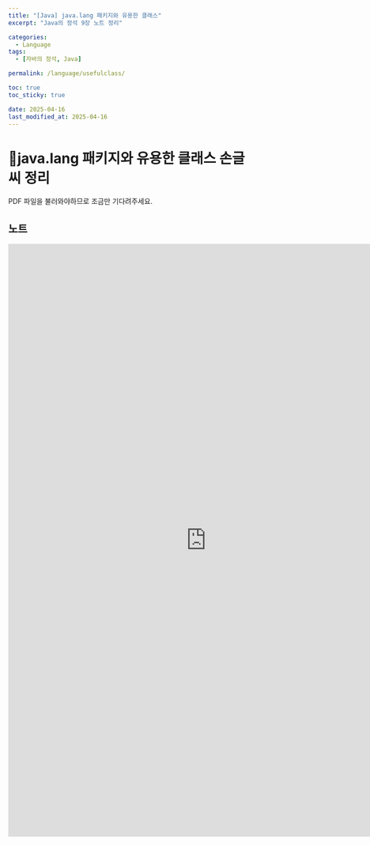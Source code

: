 ```yaml
---
title: "[Java] java.lang 패키지와 유용한 클래스"
excerpt: "Java의 정석 9장 노트 정리"

categories:
  - Language
tags:
  - [자바의 정석, Java]

permalink: /language/usefulclass/

toc: true
toc_sticky: true

date: 2025-04-16
last_modified_at: 2025-04-16
---
```


# 📜java.lang 패키지와 유용한 클래스 손글씨 정리

PDF 파일을 불러와야하므로 조금만 기다려주세요.


## 노트
<iframe src="https://1drv.ms/b/c/d1ab106aee34610f/IQRzD8A6y87oR5Ht8KwzH0nmAbdYoTYiV2tgTONY5TqtxGg" width="800" height="1200" frameborder="0" scrolling="no"></iframe>